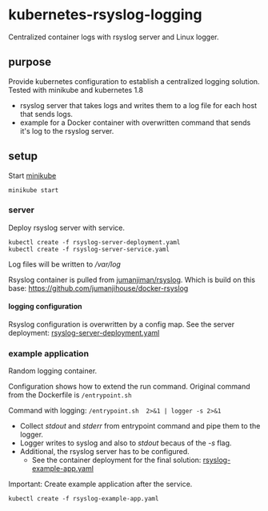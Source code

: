 # kubernetes-rsyslog-logging
Centralized container logs with rsyslog server and Linux logger.

## purpose
Provide kubernetes configuration to establish a centralized logging solution. Tested with minikube and kubernetes 1.8

* rsyslog server that takes logs and writes them to a log file for each host that sends logs.
* example for a Docker container with overwritten command that sends it's log to the rsyslog server.

## setup
Start [minikube](https://github.com/kubernetes/minikube)
```
minikube start
```

### server
Deploy rsyslog server with service.
```
kubectl create -f rsyslog-server-deployment.yaml
kubectl create -f rsyslog-server-service.yaml
```

Log files will be written to */var/log*

Rsyslog container is pulled from [jumanjiman/rsyslog](https://hub.docker.com/r/jumanjiman/rsyslog/).
Which is build on this base: https://github.com/jumanjihouse/docker-rsyslog

#### logging configuration
Rsyslog configuration is overwritten by a config map.
See the server deployment: [rsyslog-server-deployment.yaml](./rsyslog-server-deployment.yaml)

### example application
Random logging container.

Configuration shows how to extend the run command. Original command from the Dockerfile is ```/entrypoint.sh```

Command with logging: ```/entrypoint.sh  2>&1 | logger -s 2>&1```

* Collect *stdout* and *stderr* from entrypoint command and pipe them to the logger.
* Logger writes to syslog and also to *stdout* becaus of the *-s* flag.
* Additional, the rsyslog server has to be configured.
    * See the container deployment for the final solution: [rsyslog-example-app.yaml](./rsyslog-example-app.yaml)

Important: Create example application after the service.

```
kubectl create -f rsyslog-example-app.yaml
```
